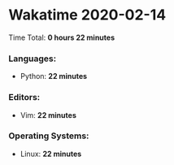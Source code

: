 # Wakatime 2020-02-14

Time Total: **0 hours 22 minutes**

### Languages:
- Python: **22 minutes** 

### Editors:
- Vim: **22 minutes** 

### Operating Systems:
- Linux: **22 minutes** 

